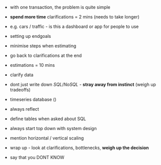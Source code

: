 - with one transaction, the problem is quite simple

- **spend more time** clarifications = 2 mins (needs to take longer)
- e.g. cars / traffic - is this a dashboard or app for people to use
- setting up endgoals
- minimise steps when estimating
- go back to clarifications at the end
- estimations = 10 mins
- clarify data 
- dont just write down *SQL*/*NoSQL* - **stray away from instinct** (weigh up tradeoffs)
- timeseries database ()
- always reflect
- define tables when asked about SQL
- always start top down with system design
- mention horizontal / vertical scaling

- wrap up - look at clarifications, bottlenecks, **weigh up the decision**
- say that you DONT KNOW